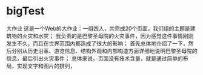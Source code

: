 # bigTest
大作业
这是一个Web的大作业：一组四人，共完成20个页面，我们组的主题是建筑物的火灾和水灾；
我负责的是巴黎圣母院的火灾事件，因为感觉这件事情刚刚发生不久，而且在世界范围内都造成了很大的影响；
首先总体地介绍了一下，然后分别从历史沿革、游览信息、结构外观和内部构造方面详细地说明巴黎圣母院的信息，最后引出火灾事件；
总体来说，页面没有技术含量，就是通过简单的布局，实现文字和图片的排列，
